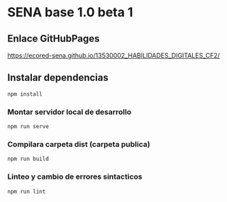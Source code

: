 # SENA base 1.0 beta 1

## Enlace GitHubPages

<a href="https://ecored-sena.github.io/13530002_HABILIDADES_DIGITALES_CF2/" target="_blank">https://ecored-sena.github.io/13530002_HABILIDADES_DIGITALES_CF2/</a>

## Instalar dependencias

```
npm install
```

### Montar servidor local de desarrollo

```
npm run serve
```

### Compilara carpeta dist (carpeta publica)

```
npm run build
```

### Linteo y cambio de errores sintacticos

```
npm run lint
```

